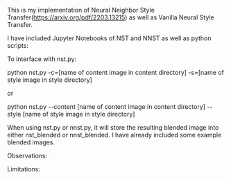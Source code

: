 This is my implementation of Neural Neighbor Style Transfer(https://arxiv.org/pdf/2203.13215) as well as Vanilla Neural Style Transfer.

I have included Jupyter Notebooks of NST and NNST as well as python scripts:

To interface with nst.py:

python nst.py -c=[name of content image in content directory] -s=[name of style image in style directory]

or

python nst.py --content [name of content image in content directory] --style [name of style image in style directory]

When using nst.py or nnst.py, it will store the resulting blended image into either nst_blended or nnst_blended.
I have already included some example blended images.

Observations:

Limitations:

